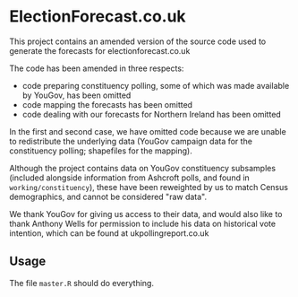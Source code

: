 ElectionForecast.co.uk
===

This project contains an amended version of the source code used to generate the forecasts for electionforecast.co.uk

The code has been amended in three respects:

 - code preparing constituency polling, some of which was made available by YouGov, has been omitted
 - code mapping the forecasts has been omitted
 - code dealing with our forecasts for Northern Ireland has been omitted

In the first and second case, we have omitted code because we are unable to redistribute the underlying data (YouGov campaign data for the constituency polling; shapefiles for the mapping).

Although the project contains data on YouGov constituency subsamples (included alongside information from Ashcroft polls, and found in `working/constituency`), these have been reweighted by us to match Census demographics, and cannot be considered "raw data". 

We thank YouGov for giving us access to their data, and would also like to thank Anthony Wells for permission to include his data on historical vote intention, which can be found at ukpollingreport.co.uk

Usage
---

The file `master.R` should do everything. 


